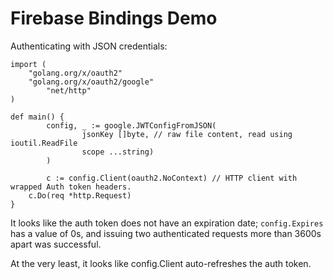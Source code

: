 Firebase Bindings Demo
====

Authenticating with JSON credentials:

```golang
import (
	"golang.org/x/oauth2"
	"golang.org/x/oauth2/google"
        "net/http"
)

def main() {
        config, _ := google.JWTConfigFromJSON(
                jsonKey []byte, // raw file content, read using ioutil.ReadFile
                scope ...string)
        )       
                
        c := config.Client(oauth2.NoContext) // HTTP client with wrapped Auth token headers.
	c.Do(req *http.Request)
}
```

It looks like the auth token does not have an expiration date; `config.Expires`
has a value of 0s, and issuing two authenticated requests more than 3600s apart
was successful.

At the very least, it looks like config.Client auto-refreshes the auth token.
